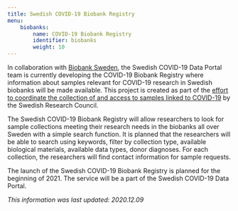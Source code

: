 ```yaml
---
title: Swedish COVID-19 Biobank Registry
menu:
    biobanks:
        name: COVID-19 Biobank Registry
        identifier: biobanks
        weight: 10
---
```


In collaboration with [Biobank Sweden](https://biobanksverige.se/english/research/), the Swedish COVID-19 Data Portal team is currently developing the COVID-19 Biobank Registry where information about samples relevant for COVID-19 research in Swedish biobanks will be made available. This project is created as part of the [effort to coordinate the collection of and access to samples linked to COVID-19](https://www.vr.se/english/just-now/news/news-archive/2020-09-01-10-million-sek-to-biobank-sweden-for-coordinating-covid-19-samples.html) by the Swedish Research Council.

The Swedish COVID-19 Biobank Registry will allow researchers to look for sample collections meeting their research needs in the biobanks all over Sweden with a simple search function. It is planned that the researchers will be able to search using keywords, filter by collection type, available biological materials, available data types, donor diagnoses. For each collection, the researchers will find contact information for sample requests.

The launch of the Swedish COVID-19 Biobank Registry is planned for the beginning of 2021. The service will be a part of the Swedish COVID-19 Data Portal.

*This information was last updated: 2020.12.09*
